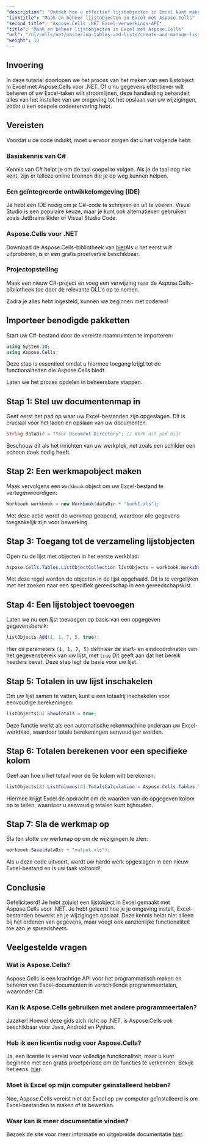 ```yaml
---
"description": "Ontdek hoe u effectief lijstobjecten in Excel kunt maken en beheren met Aspose.Cells voor .NET. Deze uitgebreide stapsgewijze handleiding leidt u door het installatieproces."
"linktitle": "Maak en beheer lijstobjecten in Excel met Aspose.Cells"
"second_title": "Aspose.Cells .NET Excel-verwerkings-API"
"title": "Maak en beheer lijstobjecten in Excel met Aspose.Cells"
"url": "/nl/cells/net/mastering-tables-and-lists/create-and-manage-list-object/"
"weight": 10
---
```


## Invoering

In deze tutorial doorlopen we het proces van het maken van een lijstobject in Excel met Aspose.Cells voor .NET. Of u nu gegevens effectiever wilt beheren of uw Excel-taken wilt stroomlijnen, deze handleiding behandelt alles van het instellen van uw omgeving tot het opslaan van uw wijzigingen, zodat u een soepele codeerervaring hebt.

## Vereisten

Voordat u de code induikt, moet u ervoor zorgen dat u het volgende hebt:

### Basiskennis van C#
Kennis van C# helpt je om de taal soepel te volgen. Als je de taal nog niet kent, zijn er talloze online bronnen die je op weg kunnen helpen.

### Een geïntegreerde ontwikkelomgeving (IDE)
Je hebt een IDE nodig om je C#-code te schrijven en uit te voeren. Visual Studio is een populaire keuze, maar je kunt ook alternatieven gebruiken zoals JetBrains Rider of Visual Studio Code.

### Aspose.Cells voor .NET
Download de Aspose.Cells-bibliotheek van [hier](https://releases.aspose.com/cells/net/)Als u het eerst wilt uitproberen, is er een gratis proefversie beschikbaar.

### Projectopstelling
Maak een nieuw C#-project en voeg een verwijzing naar de Aspose.Cells-bibliotheek toe door de relevante DLL's op te nemen.

Zodra je alles hebt ingesteld, kunnen we beginnen met coderen!

## Importeer benodigde pakketten

Start uw C#-bestand door de vereiste naamruimten te importeren:

```csharp
using System.IO;
using Aspose.Cells;
```

Deze stap is essentieel omdat u hiermee toegang krijgt tot de functionaliteiten die Aspose.Cells biedt.

Laten we het proces opdelen in beheersbare stappen.

## Stap 1: Stel uw documentenmap in

Geef eerst het pad op waar uw Excel-bestanden zijn opgeslagen. Dit is cruciaal voor het laden en opslaan van uw documenten.

```csharp
string dataDir = "Your Document Directory"; // Werk dit pad bij!
```

Beschouw dit als het inrichten van uw werkplek, net zoals een schilder een schoon doek nodig heeft.

## Stap 2: Een werkmapobject maken

Maak vervolgens een `Workbook` object om uw Excel-bestand te vertegenwoordigen:

```csharp
Workbook workbook = new Workbook(dataDir + "book1.xls");
```

Met deze actie wordt de werkmap geopend, waardoor alle gegevens toegankelijk zijn voor bewerking.

## Stap 3: Toegang tot de verzameling lijstobjecten

Open nu de lijst met objecten in het eerste werkblad:

```csharp
Aspose.Cells.Tables.ListObjectCollection listObjects = workbook.Worksheets[0].ListObjects;
```

Met deze regel worden de objecten in de lijst opgehaald. Dit is te vergelijken met het zoeken naar een specifiek gereedschap in een gereedschapskist.

## Stap 4: Een lijstobject toevoegen

Laten we nu een lijst toevoegen op basis van een opgegeven gegevensbereik:

```csharp
listObjects.Add(1, 1, 7, 5, true);
```

Hier de parameters `(1, 1, 7, 5)` definieer de start- en eindcoördinaten van het gegevensbereik van uw lijst, met `true` Dit geeft aan dat het bereik headers bevat. Deze stap legt de basis voor uw lijst.

## Stap 5: Totalen in uw lijst inschakelen

Om uw lijst samen te vatten, kunt u een totaalrij inschakelen voor eenvoudige berekeningen:

```csharp
listObjects[0].ShowTotals = true;
```

Deze functie werkt als een automatische rekenmachine onderaan uw Excel-werkblad, waardoor totale berekeningen eenvoudiger worden.

## Stap 6: Totalen berekenen voor een specifieke kolom

Geef aan hoe u het totaal voor de 5e kolom wilt berekenen:

```csharp
listObjects[0].ListColumns[4].TotalsCalculation = Aspose.Cells.Tables.TotalsCalculation.Sum; 
```

Hiermee krijgt Excel de opdracht om de waarden van de opgegeven kolom op te tellen, waardoor u eenvoudig totalen kunt bijhouden.

## Stap 7: Sla de werkmap op

Sla ten slotte uw werkmap op om de wijzigingen te zien:

```csharp
workbook.Save(dataDir + "output.xls");
```

Als u deze code uitvoert, wordt uw harde werk opgeslagen in een nieuw Excel-bestand en is uw taak voltooid!

## Conclusie

Gefeliciteerd! Je hebt zojuist een lijstobject in Excel gemaakt met Aspose.Cells voor .NET. Je hebt geleerd hoe je je omgeving instelt, Excel-bestanden bewerkt en je wijzigingen opslaat. Deze kennis helpt niet alleen bij het ordenen van gegevens, maar voegt ook aanzienlijke functionaliteit toe aan je spreadsheets.

## Veelgestelde vragen

### Wat is Aspose.Cells?  
Aspose.Cells is een krachtige API voor het programmatisch maken en beheren van Excel-documenten in verschillende programmeertalen, waaronder C#.

### Kan ik Aspose.Cells gebruiken met andere programmeertalen?  
Jazeker! Hoewel deze gids zich richt op .NET, is Aspose.Cells ook beschikbaar voor Java, Android en Python.

### Heb ik een licentie nodig voor Aspose.Cells?  
Ja, een licentie is vereist voor volledige functionaliteit, maar u kunt beginnen met een gratis proefperiode om de functies te verkennen. Bekijk het eens. [hier](https://releases.aspose.com/).

### Moet ik Excel op mijn computer geïnstalleerd hebben?  
Nee, Aspose.Cells vereist niet dat Excel op uw computer geïnstalleerd is om Excel-bestanden te maken of te bewerken.

### Waar kan ik meer documentatie vinden?  
Bezoek de site voor meer informatie en uitgebreide documentatie [hier](https://reference.aspose.com/cells/net/).